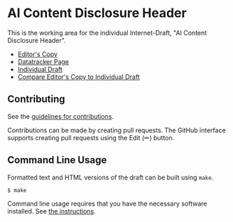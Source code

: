 <!-- regenerate: on (set to off if you edit this file) -->

# AI Content Disclosure Header

This is the working area for the individual Internet-Draft, "AI Content Disclosure Header".

* [Editor's Copy](https://doguabaris.github.io/draft-abaris-aicdh/#go.draft-abaris-aicdh.html)
* [Datatracker Page](https://datatracker.ietf.org/doc/draft-abaris-aicdh)
* [Individual Draft](https://datatracker.ietf.org/doc/html/draft-abaris-aicdh)
* [Compare Editor's Copy to Individual Draft](https://doguabaris.github.io/draft-abaris-aicdh/#go.draft-abaris-aicdh.diff)


## Contributing

See the
[guidelines for contributions](https://github.com/doguabaris/draft-abaris-aicdh/blob/main/CONTRIBUTING.md).

Contributions can be made by creating pull requests.
The GitHub interface supports creating pull requests using the Edit (✏) button.


## Command Line Usage

Formatted text and HTML versions of the draft can be built using `make`.

```sh
$ make
```

Command line usage requires that you have the necessary software installed.  See
[the instructions](https://github.com/martinthomson/i-d-template/blob/main/doc/SETUP.md).

